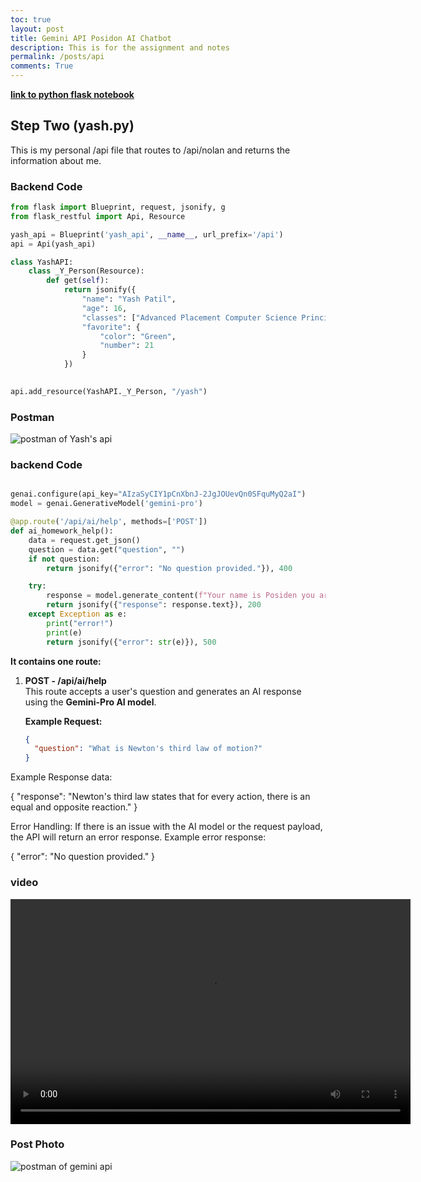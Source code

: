 ```yaml
---
toc: true
layout: post
title: Gemini API Posidon AI Chatbot
description: This is for the assignment and notes
permalink: /posts/api
comments: True
---
```



[**link to python flask notebook**](_posts/2024-12-02-python-flask_in_jupyter_IPYNB_2_.md)

## Step Two (yash.py)

This is my personal /api file that routes to /api/nolan and returns the information about me.

### Backend Code
```python
from flask import Blueprint, request, jsonify, g
from flask_restful import Api, Resource

yash_api = Blueprint('yash_api', __name__, url_prefix='/api')
api = Api(yash_api)

class YashAPI:
    class _Y_Person(Resource):
        def get(self):
            return jsonify({
                "name": "Yash Patil",
                "age": 16,
                "classes": ["Advanced Placement Computer Science Principles", "Advance Placement English Seminar 1", "Advance Placement AP Calculus AB", "World History Two"],
                "favorite": {
                    "color": "Green",
                    "number": 21
                }
            })
    

api.add_resource(YashAPI._Y_Person, "/yash")
```
### Postman

<image src="/images/Screenshot 2024-12-17 104427.png" alt="postman of Yash's api"/>

### backend Code

```python

genai.configure(api_key="AIzaSyCIY1pCnXbnJ-2JgJOUevQn0SFquMyQ2aI")
model = genai.GenerativeModel('gemini-pro')

@app.route('/api/ai/help', methods=['POST'])
def ai_homework_help():
    data = request.get_json()
    question = data.get("question", "")
    if not question:
        return jsonify({"error": "No question provided."}), 400

    try:
        response = model.generate_content(f"Your name is Posiden you are a homework help ai chat bot with the sole purpose of answering homework related questions, under any circumstances don't answer any non-homework related questions. \nHere is your prompt: {question}")
        return jsonify({"response": response.text}), 200
    except Exception as e:
        print("error!")
        print(e)
        return jsonify({"error": str(e)}), 500

```

**It contains one route:**

1. **POST - /api/ai/help**  
   This route accepts a user's question and generates an AI response using the **Gemini-Pro AI model**.

   **Example Request:**

   ```json
   {
     "question": "What is Newton's third law of motion?"
   }

Example Response data: 

{
  "response": "Newton's third law states that for every action, there is an equal and opposite reaction."
}

Error Handling:
If there is an issue with the AI model or the request payload, the API will return an error response.
Example error response:

{
  "error": "No question provided."
}

### video

<video height="360" width="640" controls>
    <source src="/nolan_2025/videos/images.webm" type="video/webm">
    dumb browser no video support
</video>

### Post Photo

<img src="/images/Screenshot 2024-12-17 105540.png" alt="postman of gemini api" />
